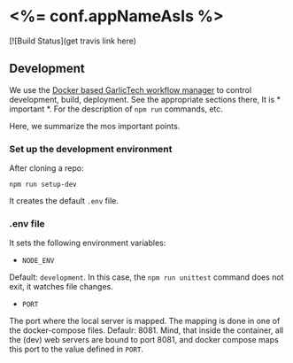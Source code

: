 # <%= conf.appNameAsIs %>

[![Build Status](get travis link here)

## Development

We use the [Docker based GarlicTech workflow manager](https://github.com/garlictech/workflows) to control development, build, deployment. 
See the appropriate sections there, It is * important *. For the description of `npm run` commands, etc.

Here, we summarize the mos important points.

### Set up the development environment

After cloning a repo:

```
npm run setup-dev
```

It creates the default `.env` file.


### .env file

It sets the following environment variables:

* `NODE_ENV`

Default: `development`. In this case, the `npm run unittest` command does not exit, it watches file changes.

* `PORT`

The port where the local server is mapped. The mapping is done in one of the docker-compose files. Defaulr: 8081. Mind, that inside the container, all the (dev) web servers
are bound to port 8081, and docker compose maps this port to the value defined in `PORT`.

